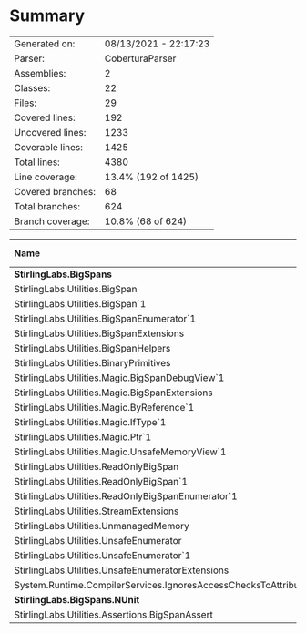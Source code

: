 ﻿# Summary
|||
|:---|:---|
| Generated on: | 08/13/2021 - 22:17:23 |
| Parser: | CoberturaParser |
| Assemblies: | 2 |
| Classes: | 22 |
| Files: | 29 |
| Covered lines: | 192 |
| Uncovered lines: | 1233 |
| Coverable lines: | 1425 |
| Total lines: | 4380 |
| Line coverage: | 13.4% (192 of 1425) |
| Covered branches: | 68 |
| Total branches: | 624 |
| Branch coverage: | 10.8% (68 of 624) |

|**Name**|**Covered**|**Uncovered**|**Coverable**|**Total**|**Line coverage**|**Covered**|**Total**|**Branch coverage**|
|:---|---:|---:|---:|---:|---:|---:|---:|---:|
|**StirlingLabs.BigSpans**|**190**|**1137**|**1327**|**6234**|**14.3%**|**68**|**624**|**10.8%**|
|StirlingLabs.Utilities.BigSpan|0|41|41|928|0%|0|14|0%|
|StirlingLabs.Utilities.BigSpan`1|114|90|204|928|55.8%|53|120|44.1%|
|StirlingLabs.Utilities.BigSpanEnumerator`1|0|9|9|48|0%|0|2|0%|
|StirlingLabs.Utilities.BigSpanExtensions|13|118|131|406|9.9%|4|66|6%|
|StirlingLabs.Utilities.BigSpanHelpers|17|398|415|941|4%|5|170|2.9%|
|StirlingLabs.Utilities.BinaryPrimitives|0|114|114|507|0%|0|84|0%|
|StirlingLabs.Utilities.Magic.BigSpanDebugView`1|0|7|7|37|0%|0|2|0%|
|StirlingLabs.Utilities.Magic.BigSpanExtensions|1|1|2|18|50%|0|0||
|StirlingLabs.Utilities.Magic.ByReference`1|3|1|4|56|75%|0|0||
|StirlingLabs.Utilities.Magic.IfType`1|2|10|12|54|16.6%|0|0||
|StirlingLabs.Utilities.Magic.Ptr`1|0|34|34|57|0%|0|18|0%|
|StirlingLabs.Utilities.Magic.UnsafeMemoryView`1|0|12|12|46|0%|0|2|0%|
|StirlingLabs.Utilities.ReadOnlyBigSpan|0|12|12|782|0%|0|8|0%|
|StirlingLabs.Utilities.ReadOnlyBigSpan`1|0|177|177|782|0%|0|102|0%|
|StirlingLabs.Utilities.ReadOnlyBigSpanEnumerator`1|0|9|9|48|0%|0|2|0%|
|StirlingLabs.Utilities.StreamExtensions|0|14|14|35|0%|0|6|0%|
|StirlingLabs.Utilities.UnmanagedMemory|17|30|47|124|36.1%|3|10|30%|
|StirlingLabs.Utilities.UnsafeEnumerator|1|4|5|144|20%|0|0||
|StirlingLabs.Utilities.UnsafeEnumerator`1|17|22|39|144|43.5%|2|2|100%|
|StirlingLabs.Utilities.UnsafeEnumeratorExtensions|5|31|36|133|13.8%|1|16|6.2%|
|System.Runtime.CompilerServices.IgnoresAccessChecksToAttribute|0|3|3|16|0%|0|0||
|**StirlingLabs.BigSpans.NUnit**|**2**|**96**|**98**|**0**|**2%**|**0**|**0**|****|
|StirlingLabs.Utilities.Assertions.BigSpanAssert|2|96|98|0|2%|0|0||
